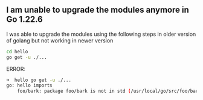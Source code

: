 ## I am unable to upgrade the modules anymore in Go 1.22.6 

I was able to upgrade the modules using the following steps in older version of golang but not working in newer version

```sh
cd hello
go get -u ./...
```

ERROR:

```sh
➜  hello go get -u ./...
go: hello imports
	foo/bark: package foo/bark is not in std (/usr/local/go/src/foo/bark)
```